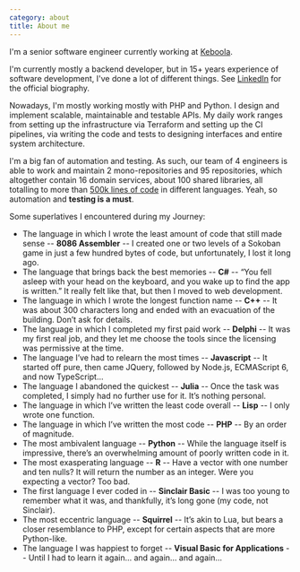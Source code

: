```yaml
---
category: about
title: About me
---
```


I'm a senior software engineer currently working at [Keboola](https://www.keboola.com/).

I'm currently mostly a backend developer, but in 15+ years experience of software development,
I've done a lot of different things. See [LinkedIn](https://www.linkedin.com/in/odinuv) for
the official biography.

Nowadays, I'm mostly working mostly with PHP and Python. I design and implement scalable,
maintainable and testable APIs. My daily work ranges from setting up the infrastructure
via Terraform and setting up the CI pipelines, via writing the code and tests to designing
interfaces and entire system architecture.

I'm a big fan of automation and testing. As such, our team of 4 engineers is able to work and maintain
2 mono-repositories and 95 repositories, which altogether contain 16 domain services, about 100 shared libraries, all
totalling to more than [500k lines of code](/new-site/cloc2023-10-15.png) in different languages.
Yeah, so automation and **testing is a must**.

Some superlatives I encountered during my Journey:
- The language in which I wrote the least amount of code that still made sense -- **8086 Assembler** -- I created one or two levels of a Sokoban game in just a few hundred bytes of code, but unfortunately, I lost it long ago.
- The language that brings back the best memories -- **C#** -- “You fell asleep with your head on the keyboard, and you wake up to find the app is written.” It really felt like that, but then I moved to web development.
- The language in which I wrote the longest function name -- **C++** -- It was about 300 characters long and ended with an evacuation of the building. Don’t ask for details.
- The language in which I completed my first paid work -- **Delphi** -- It was my first real job, and they let me choose the tools since the licensing was permissive at the time.
- The language I’ve had to relearn the most times -- **Javascript** -- It started off pure, then came JQuery, followed by Node.js, ECMAScript 6, and now TypeScript&mldr;
- The language I abandoned the quickest -- **Julia** -- Once the task was completed, I simply had no further use for it. It’s nothing personal.
- The language in which I’ve written the least code overall -- **Lisp** -- I only wrote one function.
- The language in which I’ve written the most code -- **PHP** -- By an order of magnitude.
- The most ambivalent language -- **Python** -- While the language itself is impressive, there’s an overwhelming amount of poorly written code in it.
- The most exasperating language -- **R** -- Have a vector with one number and ten nulls? It will return the number as an integer. Were you expecting a vector? Too bad.
- The first language I ever coded in -- **Sinclair Basic** -- I was too young to remember what it was, and thankfully, it’s long gone (my code, not Sinclair).
- The most eccentric language -- **Squirrel** -- It’s akin to Lua, but bears a closer resemblance to PHP, except for certain aspects that are more Python-like.
- The language I was happiest to forget -- **Visual Basic for Applications** -- Until I had to learn it again&mldr; and again&mldr; and again&mldr;
